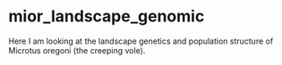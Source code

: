 # mior_landscape_genomic
Here I am looking at the landscape genetics and population structure of Microtus oregoni (the creeping vole).
